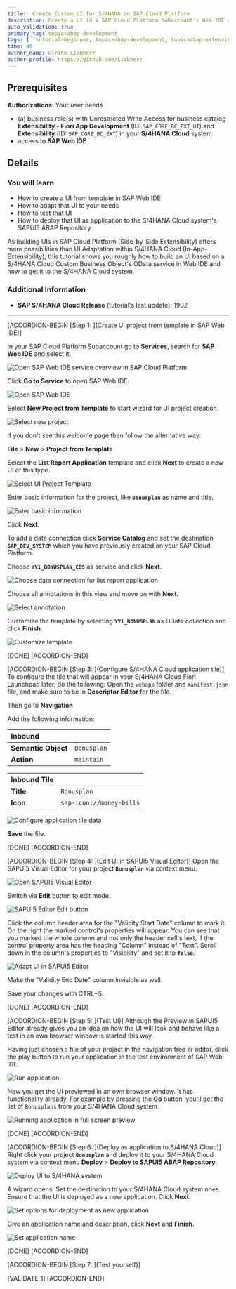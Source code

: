 ```yaml
---
title:  Create Custom UI for S/4HANA on SAP Cloud Platform
description: Create a UI in a SAP Cloud Platform Subaccount's Web IDE and deploy it to the S/4HANA system.
auto_validation: true
primary_tag: topic>abap-development
tags: [  tutorial>beginner, topic>abap-development, topic>abap-extensibility ]
time: 40
author_name: Ulrike Liebherr
author_profile: https://github.com/Liebherr
---
```


## Prerequisites
**Authorizations**: Your user needs
- (a) business role(s) with Unrestricted Write Access for business catalog **Extensibility - Fiori App Development** (ID: `SAP_CORE_BC_EXT_UI`) and **Extensibility** (ID: `SAP_CORE_BC_EXT`) in your **S/4HANA Cloud** system
- access to **SAP Web IDE**

## Details
### You will learn
- How to create a UI from template in SAP Web IDE
- How to adapt that UI to your needs
- How to test that UI
- How to deploy that UI as application to the S/4HANA Cloud system's SAPUI5 ABAP Repository

As building UIs in SAP Cloud Platform (Side-by-Side Extensibility) offers more possibilities than UI Adaptation within S/4HANA Cloud (In-App-Extensibility), this tutorial shows you roughly how to build an UI based on a S/4HANA Cloud Custom Business Object's OData service in Web IDE and how to get it to the S/4HANA Cloud system.

### Additional Information
- **SAP S/4HANA Cloud Release** (tutorial's last update): 1902

---

[ACCORDION-BEGIN [Step 1: ](Create UI project from template in SAP Web IDE)]
<!--Start of equal part with abap-custom-ui-communication-arrangement-->
In your SAP Cloud Platform Subaccount go to **Services**, search for **SAP Web IDE** and select it.

![Open SAP Web IDE service overview in SAP Cloud Platform](sapcp_webIDE_serviceTile.png)

Click **Go to Service** to open SAP Web IDE.

![Open SAP Web IDE](sapcp_WebIDE_gotoService.png)

Select **New Project from Template** to start wizard for UI project creation.

![Select new project](webIDE_newProjectFromTemplate.png)

If you don't see this welcome page then follow the alternative way:

 **File** > **New** > **Project from Template**

Select the **List Report Application** template and click **Next** to create a new UI of this type.

![Select UI Project Template](webIDE_newLR_chooseTemplate.png)

Enter basic information for the project, like **`Bonusplan`** as name and title.

![Enter basic information](webIDE_newLR_BasicInfo.png)

Click **Next**.

To add a data connection click **Service Catalog** and set the destination **`SAP_DEV_SYSTEM`** which you have previously created on your SAP Cloud Platform.
<!-- End of equal part with abap-custom-ui-communication-arrangement-->
Choose **`YY1_BONUSPLAN_CDS`** as service and click **Next**.

![Choose data connection for list report application](webIDE_newLR_chooseDataConnection.png)


Choose all annotations in this view and move on with **Next**.

![Select annotation](webIDE_newLR_selectAnnotation.png)

Customize the template by selecting **`YY1_BONUSPLAN`** as OData collection and click **Finish**.

![Customize template](webIDE_newLR_customizeTemplate.png)

[DONE]
[ACCORDION-END]

[ACCORDION-BEGIN [Step 3: ](Configure S/4HANA Cloud application tile)]
To configure the tile that will appear in your S/4HANA Cloud Fiori Launchpad later, do the following:
Open the `webapp` folder and `manifest.json` file, and make sure to be in **Descriptor Editor** for the file.

Then go to **Navigation**

Add the following information:

| Inbound ||
| :------------------ | :-------------------- |
| **Semantic Object** | `Bonusplan`           |
| **Action**          | `maintain`             |

| Inbound Tile ||
| :------------------ | :----------------------- |
| **Title**           | `Bonusplan`              |
| **Icon**            | `sap-icon://money-bills` |

![Configure application tile data](webIDE_LR_configureTileInManifest.png)

**Save** the file.

[DONE]
[ACCORDION-END]

[ACCORDION-BEGIN [Step 4: ](Edit UI in SAPUI5 Visual Editor)]
Open the SAPUI5 Visual Editor for your project **`Bonusplan`** via context menu.

![Open SAPUI5 Visual Editor](webIDE_openSAPUI5editor.png)

Switch via **Edit** button to edit mode.

![SAPUI5 Editor Edit button](WebIDE_SAPUI5_Editor_Edit_button.png)

Click the column header area for the "Validity Start Date" column to mark it. On the right the marked control's properties will appear. You can see that you marked the whole column and not only the header cell's text, if the control property area has the heading "Column" instead of "Text". Scroll down in the column's properties to "Visibility" and set it to **`false`**.

![Adapt UI in SAPUI5 Editor](webIDE_SAPUI5editor_adaptUI.png)

Make the "Validity End Date" column invisible as well.

Save your changes with CTRL+S.

[DONE]
[ACCORDION-END]

[ACCORDION-BEGIN [Step 5: ](Test UI)]
Although the Preview in SAPUI5 Editor already gives you an idea on how the UI will look and behave like a test in an own browser window is started this way.

Having just chosen a file of your project in the navigation tree or editor, click the play button to run your application in the test environment of SAP Web IDE.

![Run application](webIDE_runApplicationButton.png)

Now you get the UI previewed in an own browser window. It has functionality already. For example by pressing the **Go** button, you'll get the list of `Bonusplans` from your S/4HANA Cloud system.

![Running application in full screen preview](webIDE_runningApplication.png)

[DONE]
[ACCORDION-END]

[ACCORDION-BEGIN [Step 6: ](Deploy as application to S/4HANA Cloud)]
Right click your project **`Bonusplan`** and deploy it to your S/4HANA Cloud system via context menu **Deploy** > **Deploy to SAPUI5 ABAP Repository**.

![Deploy UI to S/4HANA system](webIDE_deployToSAPUI5_abapRepository.png)

A wizard opens. Set the destination to your S/4HANA Cloud system ones. Ensure that the UI is deployed as a new application. Click **Next**.

![Set options for deployment as new application](webIDE_deployAsNewApplication.png)

Give an application name and description, click **Next** and **Finish**.

![Set application name](webIDE_deployAddApplicationNameEtc.png)

[DONE]
[ACCORDION-END]

[ACCORDION-BEGIN [Step 7: ](Test yourself)]

[VALIDATE_1]
[ACCORDION-END]
